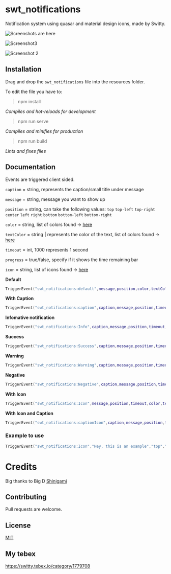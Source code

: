 # swt_notifications


Notification system using quasar and material design icons, made by Switty. 

![Screenshots are here](https://imgur.com/mNUe3h1.jpg) 

![Screenshot3](https://imgur.com/P0YEP0D.png)

![Screenshot 2](https://imgur.com/VzCCmD5.png) 



## Installation
Drag and drop the `swt_notifications` file into the resources folder.

To edit the file you have to:

>npm install

*Compiles and hot-reloads for development*

>npm run serve

*Compiles and minifies for production*

>npm run build

*Lints and fixes files*



## Documentation
Events are triggered client sided.

`caption` = string, represents the caption/small title under message

`message` = string, message you want to show up

`position` = string, can take the following values: `top` `top-left` `top-right` `center` `left` `right` `bottom` `bottom-left` `bottom-right`

`color` = string, list of colors found -> [here](https://quasar.dev/style/color-palette)

`textColor` = string | represents the color of the text, list of colors found -> [here](https://quasar.dev/style/color-palette)

`timeout` = int, 1000 represents 1 second

`progress` = true/false, specify if it shows the time remaining bar

`icon` = string, list of icons found -> [here](https://materialdesignicons.com/)

**Default**

```lua
TriggerEvent("swt_notifications:default",message,position,color,textColor,timeout,progress)
```
**With Caption**

```lua
TriggerEvent("swt_notifications:caption",caption,message,position,timeout,color,textColor,progress)
```
**Infomative notification**
```lua
TriggerEvent("swt_notifications:Info",caption,message,position,timeout,progress)
```

**Success**

```lua
TriggerEvent("swt_notifications:Success",caption,message,position,timeout,progress)
```

**Warning**
```lua
TriggerEvent("swt_notifications:Warning",caption,message,position,timeout,progress)
```
**Negative**
```lua
TriggerEvent("swt_notifications:Negative",caption,message,position,timeout,progress)
```

**With Icon**
```lua
TriggerEvent("swt_notifications:Icon",message,position,timeout,color,textColor,progress,icon)
```

**With Icon and Caption**
```lua
TriggerEvent("swt_notifications:captionIcon",caption,message,position,timeout,color,textColor,progress,icon)
```

### Example to use

```lua
TriggerEvent("swt_notifications:Icon","Hey, this is an example","top","blue-10","white",2500,true,"mdi-earth")
```

# Credits
Big thanks to Big D  [Shinigami](https://github.com/ioShinigami) 

## Contributing
Pull requests are welcome. 

## License
[MIT](https://choosealicense.com/licenses/mit/)

## My tebex 
https://switty.tebex.io/category/1779708
